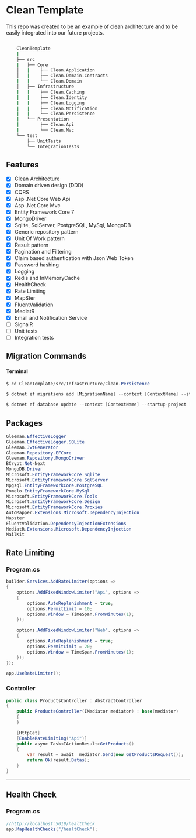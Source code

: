 # Clean Template 

<p>
    This repo was created to be an example of clean architecture and to be easily integrated into our future projects. 
</p>

```bash

    CleanTemplate
    |
    ├── src
    |   ├── Core
    │   |    ├── Clean.Application
    │   |    ├── Clean.Domain.Contracts
    |   |    └── Clean.Domain
    │   ├── Infrastructure
    |   |    ├── Clean.Caching
    |   |    ├── Clean.Identity
    |   |    ├── Clean.Logging
    |   |    ├── Clean.Notification
    |   |    └── Clean.Persistence
    |   └── Presentation
    |        ├── Clean.Api
    |        └── Clean.Mvc
    └── test
        ├── UnitTests
        └── IntegrationTests
```

## Features

- [x] Clean Architecture
- [X] Domain driven design (DDD)
- [x] CQRS
- [x] Asp .Net Core Web Api
- [x] Asp .Net Core Mvc
- [x] Entity Framework Core 7
- [x] MongoDriver
- [x] Sqlite, SqlServer, PostgreSQL, MySql, MongoDB
- [x] Generic repository pattern
- [x] Unit Of Work pattern
- [x] Result pattern
- [X] Pagination and Filtering
- [x] Claim based authentication with Json Web Token
- [x] Password hashing
- [x] Logging
- [X] Redis and InMemoryCache
- [X] HealthCheck
- [X] Rate Limiting
- [x] MapSter
- [x] FluentValidation
- [x] MediatR
- [X] Email and Notification Service
- [ ] SignalR 
- [ ] Unit tests
- [ ] Integration tests

## Migration Commands
#### Terminal
```csharp
$ cd CleanTemplate/src/Infrastructure/Clean.Persistence
```
```csharp
$ dotnet ef migrations add [MigrationName] --context [ContextName] --startup-project [ProjectDirectoryPath]
```
```csharp
$ dotnet ef database update --context [ContextName] --startup-project [ProjectDirectoryPath]
```


## Packages
```csharp
Gleeman.EffectiveLogger
Gleeman.EffectiveLogger.SQLite
Gleeman.JwtGenerator
Gleeman.Repository.EFCore
Gleeman.Repository.MongoDriver
BCrypt.Net-Next
MongoDB.Driver
Microsoft.EntityFrameworkCore.Sqlite
Microsoft.EntityFrameworkCore.SqlServer
Npgsql.EntityFrameworkCore.PostgreSQL
Pomelo.EntityFrameworkCore.MySql
Microsoft.EntityFrameworkCore.Tools
Microsoft.EntityFrameworkCore.Design
Microsoft.EntityFrameworkCore.Proxies
AutoMapper.Extensions.Microsoft.DependencyInjection
Mapster
FluentValidation.DependencyInjectionExtensions
MediatR.Extensions.Microsoft.DependencyInjection
MailKit
```

## Rate Limiting
### Program.cs
```csharp
builder.Services.AddRateLimiter(options =>
{
    options.AddFixedWindowLimiter("Api", options =>
    {
        options.AutoReplenishment = true;
        options.PermitLimit = 10;
        options.Window = TimeSpan.FromMinutes(1);
    });

    options.AddFixedWindowLimiter("Web", options =>
    {
        options.AutoReplenishment = true;
        options.PermitLimit = 20;
        options.Window = TimeSpan.FromMinutes(1);
    });
});
```
```csharp
app.UseRateLimiter();
```
### Controller
```csharp
public class ProductsController : AbstractController
{
    public ProductsController(IMediator mediator) : base(mediator)
    {
    }

    [HttpGet]
    [EnableRateLimiting("Api")]
    public async Task<IActionResult>GetProducts()
    {
        var result = await _mediator.Send(new GetProductsRequest());
        return Ok(result.Datas);
    }
}

```
<hr>

## Health Check
### Program.cs
```csharp
//http://localhost:5019/healtCheck
app.MapHealthChecks("/healtCheck");
```

